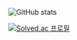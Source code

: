 

![GitHub stats](https://github-readme-stats.vercel.app/api?username=pyoki32&count_private=true&show_icons=true&theme=dracula)

[![Solved.ac
프로필](http://mazassumnida.wtf/api/mini/generate_badge?boj=pyob32)](https://solved.ac/pyob32)

<!--
![badge](https://github-readme-developer-health.com/cards/badge?username=pyoki32&theme=dark)
![fit](https://github-readme-developer-health.com/cards/fit?username=pyoki32&theme=dark)
![chart](https://github-readme-developer-health.com/cards/chart?username=pyoki32)
![calendar](https://github-readme-developer-health.com/cards/calendar?username=pyoki32&theme=sky)

--!>

